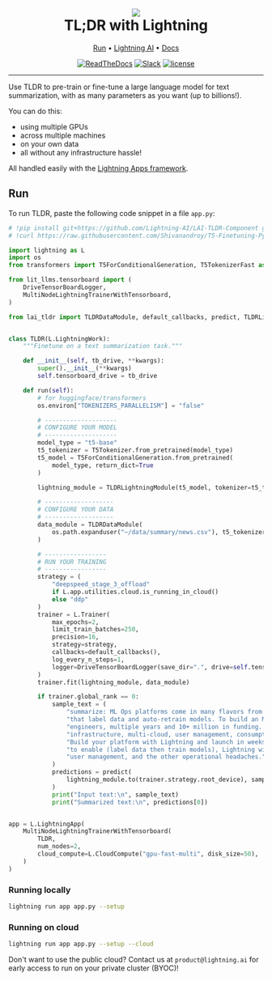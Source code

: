 <div align="center">
    <h1>
        <img src="https://lightningaidev.wpengine.com/wp-content/uploads/2022/11/image-6.png">
        <br>
        TL;DR with Lightning
        </br>
    </h1>

<div align="center">

<p align="center">
  <a href="#run">Run</a> •
  <a href="https://www.lightning.ai/">Lightning AI</a> •
  <a href="https://lightning.ai/lightning-docs/">Docs</a>
</p>

[![ReadTheDocs](https://readthedocs.org/projects/pytorch-lightning/badge/?version=stable)](https://lightning.ai/lightning-docs/)
[![Slack](https://img.shields.io/badge/slack-chat-green.svg?logo=slack)](https://www.pytorchlightning.ai/community)
[![license](https://img.shields.io/badge/License-Apache%202.0-blue.svg)](https://github.com/Lightning-AI/lightning/blob/master/LICENSE)

</div>
</div>

______________________________________________________________________

Use TLDR to pre-train or fine-tune a large language model for text summarization,
with as many parameters as you want (up to billions!).

You can do this:

- using multiple GPUs
- across multiple machines
- on your own data
- all without any infrastructure hassle!

All handled easily with the [Lightning Apps framework](https://lightning.ai/lightning-docs/).

## Run

To run TLDR, paste the following code snippet in a file `app.py`:

```python
# !pip install git+https://github.com/Lightning-AI/LAI-TLDR-Component git+https://github.com/Lightning-AI/lightning-LLMs
# !curl https://raw.githubusercontent.com/Shivanandroy/T5-Finetuning-PyTorch/main/data/news_summary.csv --create-dirs -o ${HOME}/data/summary/news.csv -C -

import lightning as L
import os
from transformers import T5ForConditionalGeneration, T5TokenizerFast as T5Tokenizer

from lit_llms.tensorboard import (
    DriveTensorBoardLogger,
    MultiNodeLightningTrainerWithTensorboard,
)

from lai_tldr import TLDRDataModule, default_callbacks, predict, TLDRLightningModule


class TLDR(L.LightningWork):
    """Finetune on a text summarization task."""

    def __init__(self, tb_drive, **kwargs):
        super().__init__(**kwargs)
        self.tensorboard_drive = tb_drive

    def run(self):
        # for huggingface/transformers
        os.environ["TOKENIZERS_PARALLELISM"] = "false"

        # --------------------
        # CONFIGURE YOUR MODEL
        # --------------------
        model_type = "t5-base"
        t5_tokenizer = T5Tokenizer.from_pretrained(model_type)
        t5_model = T5ForConditionalGeneration.from_pretrained(
            model_type, return_dict=True
        )

        lightning_module = TLDRLightningModule(t5_model, tokenizer=t5_tokenizer)

        # -------------------
        # CONFIGURE YOUR DATA
        # -------------------
        data_module = TLDRDataModule(
            os.path.expanduser("~/data/summary/news.csv"), t5_tokenizer
        )

        # -----------------
        # RUN YOUR TRAINING
        # -----------------
        strategy = (
            "deepspeed_stage_3_offload"
            if L.app.utilities.cloud.is_running_in_cloud()
            else "ddp"
        )
        trainer = L.Trainer(
            max_epochs=2,
            limit_train_batches=250,
            precision=16,
            strategy=strategy,
            callbacks=default_callbacks(),
            log_every_n_steps=1,
            logger=DriveTensorBoardLogger(save_dir=".", drive=self.tensorboard_drive),
        )
        trainer.fit(lightning_module, data_module)

        if trainer.global_rank == 0:
            sample_text = (
                "summarize: ML Ops platforms come in many flavors from platforms that train models to platforms "
                "that label data and auto-retrain models. To build an ML Ops platform requires dozens of "
                "engineers, multiple years and 10+ million in funding. The majority of that work will go into "
                "infrastructure, multi-cloud, user management, consumption models, billing, and much more. "
                "Build your platform with Lightning and launch in weeks not months. Focus on the workflow you want "
                "to enable (label data then train models), Lightning will handle all the infrastructure, billing, "
                "user management, and the other operational headaches."
            )
            predictions = predict(
                lightning_module.to(trainer.strategy.root_device), sample_text
            )
            print("Input text:\n", sample_text)
            print("Summarized text:\n", predictions[0])


app = L.LightningApp(
    MultiNodeLightningTrainerWithTensorboard(
        TLDR,
        num_nodes=2,
        cloud_compute=L.CloudCompute("gpu-fast-multi", disk_size=50),
    )
)
```

### Running locally

```bash
lightning run app app.py --setup
```

### Running on cloud

```bash
lightning run app app.py --setup --cloud
```

Don't want to use the public cloud? Contact us at `product@lightning.ai` for early access to run on your private cluster (BYOC)!
